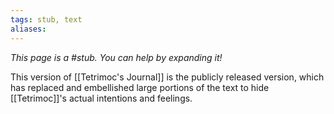 ```yaml
---
tags: stub, text
aliases:
---
```


*This page is a #stub. You can help by expanding it!*

This version of [[Tetrimoc's Journal]] is the publicly released version, which has replaced and embellished large portions of the text to hide [[Tetrimoc]]'s actual intentions and feelings.